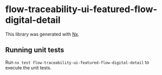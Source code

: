 # flow-traceability-ui-featured-flow-digital-detail

This library was generated with [Nx](https://nx.dev).

## Running unit tests

Run `nx test flow-traceability-ui-featured-flow-digital-detail` to execute the unit tests.
